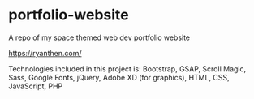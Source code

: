 # portfolio-website
A repo of my space themed web dev portfolio website

https://ryanthen.com/

Technologies included in this project is: Bootstrap, GSAP, Scroll Magic, Sass, Google Fonts, jQuery, Adobe XD (for graphics), HTML, CSS, JavaScript, PHP
